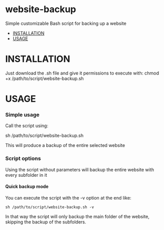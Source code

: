 # website-backup
Simple customizable Bash script for backing up a website

- [INSTALLATION](#installation)
- [USAGE](#usage)

# INSTALLATION

Just download the .sh file and give it permissions to execute with:
  chmod +x /path/to/script/website-backup.sh

# USAGE

<h3>Simple usage</h3>
Call the script using:

  sh /path/to/script/website-backup.sh
  
This will produce a backup of the entire selected website

<h3>Script options</h3>
Using the script without parameters will backup the entire website with every subfolder in it

  <h4>Quick backup mode</h4>
  You can execute the script with the -v option at the end like:
  
    sh /path/to/script/website-backup.sh -v
  
  In that way the script will only backup the main folder of the website, skipping the backup of the subfolders.
